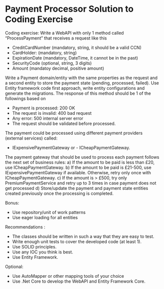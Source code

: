 # Payment Processor Solution to Coding Exercise

Coding exercise: 
Write a WebAPI with only 1 method called “ProcessPayment” that receives a request like this 
-	CreditCardNumber (mandatory, string, it should be a valid CCN) 
-	CardHolder: (mandatory, string) 
-	ExpirationDate (mandatory, DateTime, it cannot be in the past) 
-	SecurityCode (optional, string, 3 digits) 
-	Amount (mandatoy decimal, positive amount) 
 
Write a Payment domain/entity with the same properties as the request and a second entity to store the payment state (pending, processed, failed). Use Entity framework code first approach, write entity configurations and generate the migrations. 
The response of this method should be 1 of the followings based on 
-	Payment is processed: 200 OK 
-	The request is invalid: 400 bad request 
-	Any error: 500 internal server error 
-	The request should be validated before processed. 
 
The payment could be processed using different payment providers (external services) called: 
-	IExpensivePaymentGateway or - ICheapPaymentGateway. 
 
The payment gateway that should be used to process each payment follows the next set of business rules: 
a)	If the amount to be paid is less than £20, use ICheapPaymentGateway. 
b)	If the amount to be paid is £21-500, use IExpensivePaymentGateway if available. Otherwise, retry only once with ICheapPaymentGateway. 
c)	If the amount is > £500, try only PremiumPaymentService and retry up to 3 times in case payment does not get processed 
d)	Store/update the payment and payment state entities created previously once the processing is completed. 
 
Bonus: 
-	Use repository/unit of work patterns 
-	Use eager loading for all entities 
 
Recommendations : 
-	The classes should be written in such a way that they are easy to test. 
-	Write enough unit tests to cover the developed code (at least 1). 
-	Use SOLID principles. 
-	Use any IOC you think is best. 
-	Use Entity Framework. 
 
 
Optional: 
-	Use AutoMapper or other mapping tools of your choice 
-	Use .Net Core to develop the WebAPI and Entity Framework Core. 
